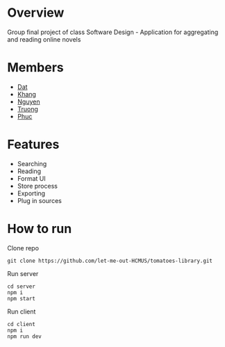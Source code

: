 # Overview
Group final project of class Software Design - Application for aggregating and reading online novels
# Members
- [Dat](https://github.com/vtd182)
- [Khang](https://github.com/hkhangus/)
- [Nguyen](https://github.com/annguyen34)
- [Truong](https://github.com/scul0405)
- [Phuc](https://github.com/cukhoaimon)
# Features
- Searching
- Reading
- Format UI
- Store process
- Exporting
- Plug in sources
# How to run
Clone repo
```
git clone https://github.com/let-me-out-HCMUS/tomatoes-library.git
```
Run server
```
cd server
npm i
npm start
```
Run client
```
cd client
npm i
npm run dev
```
